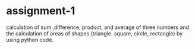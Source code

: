 # assignment-1
calculation of sum ,difference, product, and average of three numbers and the calculation of areas of shapes (triangle. square,  circle, rectangle) by using python code.
